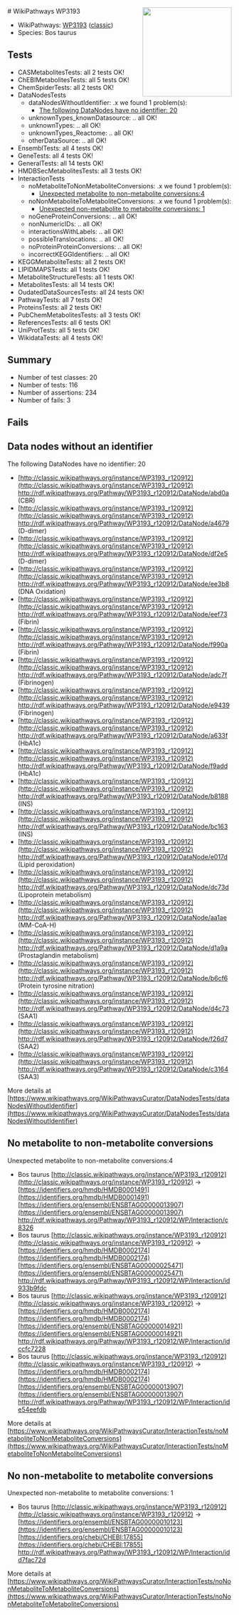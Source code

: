 <img style="float: right; width: 200px" src="https://upload.wikimedia.org/wikipedia/commons/thumb/8/83/Wplogo_with_text_500.png/640px-Wplogo_with_text_500.png" />
# WikiPathways WP3193

* WikiPathways: [WP3193](https://wikipathways.org/pathways/WP3193) ([classic](https://classic.wikipathways.org/instance/WP3193))
* Species: Bos taurus
## Tests
* CASMetabolitesTests: all 2 tests OK!
* ChEBIMetabolitesTests: all 5 tests OK!
* ChemSpiderTests: all 2 tests OK!
* DataNodesTests
    * dataNodesWithoutIdentifier: .x we found 1 problem(s):
        * [The following DataNodes have no identifier: 20](#8792c4af)
    * unknownTypes_knownDatasource: .. all OK!
    * unknownTypes: .. all OK!
    * unknownTypes_Reactome: .. all OK!
    * otherDataSource: .. all OK!
* EnsemblTests: all 4 tests OK!
* GeneTests: all 4 tests OK!
* GeneralTests: all 14 tests OK!
* HMDBSecMetabolitesTests: all 3 tests OK!
* InteractionTests
    * noMetaboliteToNonMetaboliteConversions: .x we found 1 problem(s):
        * [Unexpected metabolite to non-metabolite conversions:4](#a27bf370)
    * noNonMetaboliteToMetaboliteConversions: .x we found 1 problem(s):
        * [Unexpected non-metabolite to metabolite conversions: 1](#4b4cfabf)
    * noGeneProteinConversions: .. all OK!
    * nonNumericIDs: .. all OK!
    * interactionsWithLabels: .. all OK!
    * possibleTranslocations: .. all OK!
    * noProteinProteinConversions: .. all OK!
    * incorrectKEGGIdentifiers: .. all OK!
* KEGGMetaboliteTests: all 2 tests OK!
* LIPIDMAPSTests: all 1 tests OK!
* MetaboliteStructureTests: all 1 tests OK!
* MetabolitesTests: all 14 tests OK!
* OudatedDataSourcesTests: all 24 tests OK!
* PathwayTests: all 7 tests OK!
* ProteinsTests: all 2 tests OK!
* PubChemMetabolitesTests: all 3 tests OK!
* ReferencesTests: all 6 tests OK!
* UniProtTests: all 5 tests OK!
* WikidataTests: all 4 tests OK!


## Summary

* Number of test classes: 20
* Number of tests: 116
* Number of assertions: 234
* Number of fails: 3

## Fails

<a name="8792c4af" />

## Data nodes without an identifier

The following DataNodes have no identifier: 20

* [http://classic.wikipathways.org/instance/WP3193_r120912](http://classic.wikipathways.org/instance/WP3193_r120912) http://rdf.wikipathways.org/Pathway/WP3193_r120912/DataNode/abd0a (CBR)
* [http://classic.wikipathways.org/instance/WP3193_r120912](http://classic.wikipathways.org/instance/WP3193_r120912) http://rdf.wikipathways.org/Pathway/WP3193_r120912/DataNode/a4679 (D-dimer)
* [http://classic.wikipathways.org/instance/WP3193_r120912](http://classic.wikipathways.org/instance/WP3193_r120912) http://rdf.wikipathways.org/Pathway/WP3193_r120912/DataNode/df2e5 (D-dimer)
* [http://classic.wikipathways.org/instance/WP3193_r120912](http://classic.wikipathways.org/instance/WP3193_r120912) http://rdf.wikipathways.org/Pathway/WP3193_r120912/DataNode/ee3b8 (DNA Oxidation)
* [http://classic.wikipathways.org/instance/WP3193_r120912](http://classic.wikipathways.org/instance/WP3193_r120912) http://rdf.wikipathways.org/Pathway/WP3193_r120912/DataNode/eef73 (Fibrin)
* [http://classic.wikipathways.org/instance/WP3193_r120912](http://classic.wikipathways.org/instance/WP3193_r120912) http://rdf.wikipathways.org/Pathway/WP3193_r120912/DataNode/f990a (Fibrin)
* [http://classic.wikipathways.org/instance/WP3193_r120912](http://classic.wikipathways.org/instance/WP3193_r120912) http://rdf.wikipathways.org/Pathway/WP3193_r120912/DataNode/adc7f (Fibrinogen)
* [http://classic.wikipathways.org/instance/WP3193_r120912](http://classic.wikipathways.org/instance/WP3193_r120912) http://rdf.wikipathways.org/Pathway/WP3193_r120912/DataNode/e9439 (Fibrinogen)
* [http://classic.wikipathways.org/instance/WP3193_r120912](http://classic.wikipathways.org/instance/WP3193_r120912) http://rdf.wikipathways.org/Pathway/WP3193_r120912/DataNode/a633f (HbA1c)
* [http://classic.wikipathways.org/instance/WP3193_r120912](http://classic.wikipathways.org/instance/WP3193_r120912) http://rdf.wikipathways.org/Pathway/WP3193_r120912/DataNode/f9add (HbA1c)
* [http://classic.wikipathways.org/instance/WP3193_r120912](http://classic.wikipathways.org/instance/WP3193_r120912) http://rdf.wikipathways.org/Pathway/WP3193_r120912/DataNode/b8188 (INS)
* [http://classic.wikipathways.org/instance/WP3193_r120912](http://classic.wikipathways.org/instance/WP3193_r120912) http://rdf.wikipathways.org/Pathway/WP3193_r120912/DataNode/bc163 (INS)
* [http://classic.wikipathways.org/instance/WP3193_r120912](http://classic.wikipathways.org/instance/WP3193_r120912) http://rdf.wikipathways.org/Pathway/WP3193_r120912/DataNode/e017d (Lipid peroxidation)
* [http://classic.wikipathways.org/instance/WP3193_r120912](http://classic.wikipathways.org/instance/WP3193_r120912) http://rdf.wikipathways.org/Pathway/WP3193_r120912/DataNode/dc73d (Lipoprotein metabolism)
* [http://classic.wikipathways.org/instance/WP3193_r120912](http://classic.wikipathways.org/instance/WP3193_r120912) http://rdf.wikipathways.org/Pathway/WP3193_r120912/DataNode/aa1ae (MM-CoA-H)
* [http://classic.wikipathways.org/instance/WP3193_r120912](http://classic.wikipathways.org/instance/WP3193_r120912) http://rdf.wikipathways.org/Pathway/WP3193_r120912/DataNode/d1a9a (Prostaglandin metabolism)
* [http://classic.wikipathways.org/instance/WP3193_r120912](http://classic.wikipathways.org/instance/WP3193_r120912) http://rdf.wikipathways.org/Pathway/WP3193_r120912/DataNode/b6cf6 (Protein tyrosine nitration)
* [http://classic.wikipathways.org/instance/WP3193_r120912](http://classic.wikipathways.org/instance/WP3193_r120912) http://rdf.wikipathways.org/Pathway/WP3193_r120912/DataNode/d4c73 (SAA1)
* [http://classic.wikipathways.org/instance/WP3193_r120912](http://classic.wikipathways.org/instance/WP3193_r120912) http://rdf.wikipathways.org/Pathway/WP3193_r120912/DataNode/f26d7 (SAA2)
* [http://classic.wikipathways.org/instance/WP3193_r120912](http://classic.wikipathways.org/instance/WP3193_r120912) http://rdf.wikipathways.org/Pathway/WP3193_r120912/DataNode/c3164 (SAA3)


More details at [https://www.wikipathways.org/WikiPathwaysCurator/DataNodesTests/dataNodesWithoutIdentifier](https://www.wikipathways.org/WikiPathwaysCurator/DataNodesTests/dataNodesWithoutIdentifier)

<a name="a27bf370" />

## No metabolite to non-metabolite conversions

Unexpected metabolite to non-metabolite conversions:4

* Bos taurus [http://classic.wikipathways.org/instance/WP3193_r120912](http://classic.wikipathways.org/instance/WP3193_r120912) → [https://identifiers.org/hmdb/HMDB0001491](https://identifiers.org/hmdb/HMDB0001491) [https://identifiers.org/ensembl/ENSBTAG00000013907](https://identifiers.org/ensembl/ENSBTAG00000013907) http://rdf.wikipathways.org/Pathway/WP3193_r120912/WP/Interaction/c8326<br />
* Bos taurus [http://classic.wikipathways.org/instance/WP3193_r120912](http://classic.wikipathways.org/instance/WP3193_r120912) → [https://identifiers.org/hmdb/HMDB0002174](https://identifiers.org/hmdb/HMDB0002174) [https://identifiers.org/ensembl/ENSBTAG00000025471](https://identifiers.org/ensembl/ENSBTAG00000025471) http://rdf.wikipathways.org/Pathway/WP3193_r120912/WP/Interaction/id933b9fdc<br />
* Bos taurus [http://classic.wikipathways.org/instance/WP3193_r120912](http://classic.wikipathways.org/instance/WP3193_r120912) → [https://identifiers.org/hmdb/HMDB0002174](https://identifiers.org/hmdb/HMDB0002174) [https://identifiers.org/ensembl/ENSBTAG00000014921](https://identifiers.org/ensembl/ENSBTAG00000014921) http://rdf.wikipathways.org/Pathway/WP3193_r120912/WP/Interaction/idccfc7228<br />
* Bos taurus [http://classic.wikipathways.org/instance/WP3193_r120912](http://classic.wikipathways.org/instance/WP3193_r120912) → [https://identifiers.org/hmdb/HMDB0002174](https://identifiers.org/hmdb/HMDB0002174) [https://identifiers.org/ensembl/ENSBTAG00000013907](https://identifiers.org/ensembl/ENSBTAG00000013907) http://rdf.wikipathways.org/Pathway/WP3193_r120912/WP/Interaction/ide54eefdb<br />


More details at [https://www.wikipathways.org/WikiPathwaysCurator/InteractionTests/noMetaboliteToNonMetaboliteConversions](https://www.wikipathways.org/WikiPathwaysCurator/InteractionTests/noMetaboliteToNonMetaboliteConversions)

<a name="4b4cfabf" />

## No non-metabolite to metabolite conversions

Unexpected non-metabolite to metabolite conversions: 1

* Bos taurus [http://classic.wikipathways.org/instance/WP3193_r120912](http://classic.wikipathways.org/instance/WP3193_r120912) → [https://identifiers.org/ensembl/ENSBTAG00000010123](https://identifiers.org/ensembl/ENSBTAG00000010123) [https://identifiers.org/chebi/CHEBI:17855](https://identifiers.org/chebi/CHEBI:17855) http://rdf.wikipathways.org/Pathway/WP3193_r120912/WP/Interaction/idd7fac72d


More details at [https://www.wikipathways.org/WikiPathwaysCurator/InteractionTests/noNonMetaboliteToMetaboliteConversions](https://www.wikipathways.org/WikiPathwaysCurator/InteractionTests/noNonMetaboliteToMetaboliteConversions)


